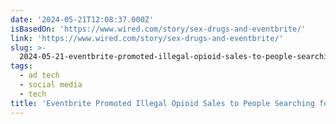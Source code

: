 ```yaml
---
date: '2024-05-21T12:08:37.000Z'
isBasedOn: 'https://www.wired.com/story/sex-drugs-and-eventbrite/'
link: 'https://www.wired.com/story/sex-drugs-and-eventbrite/'
slug: >-
  2024-05-21-eventbrite-promoted-illegal-opioid-sales-to-people-searching-for-addiction
tags:
  - ad tech
  - social media
  - tech
title: 'Eventbrite Promoted Illegal Opioid Sales to People Searching for Addiction '
---
```

 
